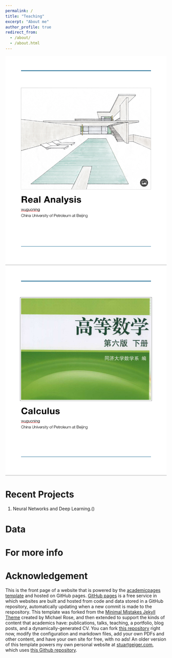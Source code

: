 ```yaml
---
permalink: /
title: "Teaching"
excerpt: "About me"
author_profile: true
redirect_from: 
  - /about/
  - /about.html
---
```


[<img src="../images/Realanalysis.png">](https://wuguoning.github.io/teaching/2019-spring-teaching-1)
[<img src="../images/calculus-tongji.png">](https://wuguoning.github.io/teaching/2019-spring-teaching-2)


Recent Projects
======

1. Neural Networks and Deep Learning.()

Data
======

For more info
======

[^1]: More info about configuring academicpages can be found in [the guide](https://academicpages.github.io/markdown/). The [guides for the Minimal Mistakes theme](https://mmistakes.github.io/minimal-mistakes/docs/configuration/) (which this theme was forked from) might also be helpful.

Acknowledgement
======

This is the front page of a website that is powered by the [academicpages template](https://github.com/academicpages/academicpages.github.io) and hosted on GitHub pages. [GitHub pages](https://pages.github.com) is a free service in which websites are built and hosted from code and data stored in a GitHub repository, automatically updating when a new commit is made to the respository. This template was forked from the [Minimal Mistakes Jekyll Theme](https://mmistakes.github.io/minimal-mistakes/) created by Michael Rose, and then extended to support the kinds of content that academics have: publications, talks, teaching, a portfolio, blog posts, and a dynamically-generated CV. You can fork [this repository](https://github.com/academicpages/academicpages.github.io) right now, modify the configuration and markdown files, add your own PDFs and other content, and have your own site for free, with no ads! An older version of this template powers my own personal website at [stuartgeiger.com](http://stuartgeiger.com), which uses [this Github repository](https://github.com/staeiou/staeiou.github.io).
